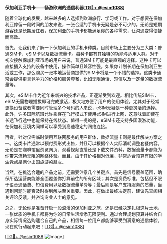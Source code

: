 **保加利亚手机卡——畅游欧洲的通信利器[[TG💪+ @esim1088](https://t.me/s/esim1088)]**

随着全球化的发展，越来越多的人选择到欧洲旅行、学习或工作。对于想要在保加利亚停留一段时间的朋友来说，一张合适的手机卡无疑是必不可少的。无论是短期游客还是长期居住者，保加利亚的手机卡都能满足你的各种需求，让沟通变得便捷而高效。

首先，让我们来了解一下保加利亚的手机卡种类。目前市场上主要分为三大类：普通SIM卡、eSIM卡以及数据流量卡。每种卡都有其独特的功能与适用人群。对于初次接触保加利亚市场的用户来说，普通SIM卡可能是最直观的选择。这种卡可以直接插入支持的设备中使用，操作简单且兼容性强。如果你计划长期在保加利亚生活或工作，那么购买一张本地运营商提供的SIM卡将是一个不错的选择。这类卡通常会提供更具竞争力的价格和服务套餐，比如无限通话、短信以及一定量的数据流量等。

其次，eSIM卡作为近年来新兴的技术产品，正逐渐受到欢迎。相比传统SIM卡，eSIM无需物理插拔即可完成激活，极大地方便了用户的使用体验。尤其对于经常更换设备或者需要同时管理多个号码的人来说，eSIM无疑是一种更灵活的选择。此外，许多国际航班允许乘客在飞行模式下使用eSIM进行上网，这意味着即使在长途飞行途中也能保持在线状态。值得一提的是，eSIM卡还支持多国漫游功能，在保加利亚境内同样可以享受到高速稳定的网络连接。

再者，针对仅需临时使用互联网服务的用户群体，数据流量卡则是最佳解决方案之一。这类卡片通常以预付费形式出售，并且可以根据个人实际消耗调整套餐内容。无论是在咖啡馆里浏览网页、观看视频直播还是下载文件资料，数据流量卡都能为你带来流畅无阻的网络体验。而且，由于其价格相对低廉，非常适合预算有限的学生党或是偶尔出国旅游的朋友。

当然，在挑选合适的产品之前，还需要注意几个关键点。首先是信号覆盖范围，确保所选运营商能够全面覆盖你打算前往的所有区域；其次是资费标准，包括但不限于语音通话费、短信费用以及数据流量单价等；最后则是客户支持服务的质量，当遇到问题时能否及时得到解决至关重要。因此，在做出最终决定前，建议先查阅相关评论反馈，并咨询专业人士的意见。

总之，无论你是准备开启一段浪漫的保加利亚之旅，还是已经决定扎根这片土地，一张优质的手机卡都将为你的日常生活增添无限便利。通过合理规划预算并结合自身实际情况选购适合自己的产品，相信每一位用户都能够享受到满意的通信体验。现在就行动起来吧！[[TG💪+ @esim1088](https://t.me/s/esim1088)]

[[TG💪+ @esim1088](https://t.me/s/esim1088) ![Image](https://i.postimg.cc/4NQfJmqS/Snipaste-2025-05-13-00-14-12.png)]